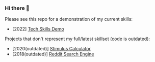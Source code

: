 ### Hi there 👋

Please see this repo for a demonstration of my current skills:
- [2022] [Tech Skills Demo](https://github.com/Voyager-Two/tech-skills-demo)

Projects that don't represent my full/latest skillset (code is outdated):
- [2020(outdated)] [Stimulus Calculator](https://github.com/Voyager-Two/stimulus.plus)
- [2018(outdated)] [Reddit Search Engine](https://github.com/Voyager-Two/gotrade.plus)
